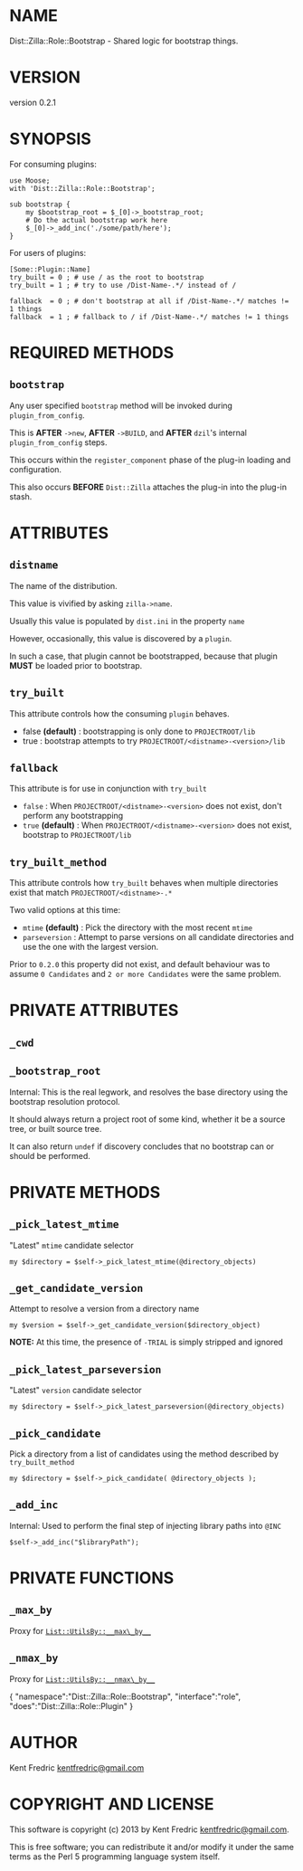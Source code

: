 # NAME

Dist::Zilla::Role::Bootstrap - Shared logic for bootstrap things.

# VERSION

version 0.2.1

# SYNOPSIS

For consuming plugins:

    use Moose;
    with 'Dist::Zilla::Role::Bootstrap';

    sub bootstrap {
        my $bootstrap_root = $_[0]->_bootstrap_root;
        # Do the actual bootstrap work here
        $_[0]->_add_inc('./some/path/here');
    }

For users of plugins:

    [Some::Plugin::Name]
    try_built = 0 ; # use / as the root to bootstrap
    try_built = 1 ; # try to use /Dist-Name-.*/ instead of /

    fallback  = 0 ; # don't bootstrap at all if /Dist-Name-.*/ matches != 1 things
    fallback  = 1 ; # fallback to / if /Dist-Name-.*/ matches != 1 things

# REQUIRED METHODS

## `bootstrap`

Any user specified `bootstrap` method will be invoked during `plugin_from_config`.

This is __AFTER__ `->new`, __AFTER__ `->BUILD`, and __AFTER__ `dzil`'s internal `plugin_from_config` steps.

This occurs within the `register_component` phase of the plug-in loading and configuration.

This also occurs __BEFORE__ `Dist::Zilla` attaches the plug-in into the plug-in stash.

# ATTRIBUTES

## `distname`

The name of the distribution.

This value is vivified by asking `zilla->name`.

Usually this value is populated by `dist.ini` in the property `name`

However, occasionally, this value is discovered by a `plugin`.

In such a case, that plugin cannot be bootstrapped, because that plugin __MUST__ be loaded prior to bootstrap.

## `try_built`

This attribute controls how the consuming `plugin` behaves.

- false __(default)__ : bootstrapping is only done to `PROJECTROOT/lib`
- true : bootstrap attempts to try `PROJECTROOT/<distname>-<version>/lib`

## `fallback`

This attribute is for use in conjunction with `try_built`

- `false` : When `PROJECTROOT/<distname>-<version>` does not exist, don't perform any bootstrapping
- `true` __(default)__ : When `PROJECTROOT/<distname>-<version>` does not exist, bootstrap to `PROJECTROOT/lib`

## `try_built_method`

This attribute controls how `try_built` behaves when multiple directories exist that match `PROJECTROOT/<distname>-.*`

Two valid options at this time:

- `mtime` __(default)__ : Pick the directory with the most recent `mtime`
- `parseversion` : Attempt to parse versions on all candidate directories and use the one with the largest version.

Prior to `0.2.0` this property did not exist, and default behaviour was to assume `0 Candidates` and `2 or more Candidates` were the same problem.

# PRIVATE ATTRIBUTES

## `_cwd`

## `_bootstrap_root`

Internal: This is the real legwork, and resolves the base directory using the bootstrap resolution protocol.

It should always return a project root of some kind, whether it be a source tree, or built source tree.

It can also return `undef` if discovery concludes that no bootstrap can or should be performed.

# PRIVATE METHODS

## `_pick_latest_mtime`

"Latest" `mtime` candidate selector

    my $directory = $self->_pick_latest_mtime(@directory_objects)

## `_get_candidate_version`

Attempt to resolve a version from a directory name

    my $version = $self->_get_candidate_version($directory_object)

__NOTE:__ At this time, the presence of `-TRIAL` is simply stripped and ignored

## `_pick_latest_parseversion`

"Latest" `version` candidate selector

    my $directory = $self->_pick_latest_parseversion(@directory_objects)

## `_pick_candidate`

Pick a directory from a list of candidates using the method described by `try_built_method`

    my $directory = $self->_pick_candidate( @directory_objects );

## `_add_inc`

Internal: Used to perform the final step of injecting library paths into `@INC`

    $self->_add_inc("$libraryPath");

# PRIVATE FUNCTIONS

## `_max_by`

Proxy for [`List::UtilsBy::__max\_by__`](http://search.cpan.org/perldoc?List::UtilsBy#max\_by)

## `_nmax_by`

Proxy for [`List::UtilsBy::__nmax\_by__`](http://search.cpan.org/perldoc?List::UtilsBy#nmax\_by)

{
    "namespace":"Dist::Zilla::Role::Bootstrap",
    "interface":"role",
    "does":"Dist::Zilla::Role::Plugin"
}



# AUTHOR

Kent Fredric <kentfredric@gmail.com>

# COPYRIGHT AND LICENSE

This software is copyright (c) 2013 by Kent Fredric <kentfredric@gmail.com>.

This is free software; you can redistribute it and/or modify it under
the same terms as the Perl 5 programming language system itself.
